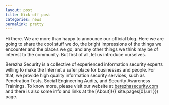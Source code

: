 ```yaml
---
layout: post
title: Kick-off post
categories: news
permalink: pretty
---
```

Hi there. We are more than happy to announce our official blog. Here we are going to share the cool stuff we do, the bright impressions of the things we encounter and the places we go, and any other things we think may be of interest to the community. But first of all, let us introduce ourselves.
<!--more-->

Berezha Security is a collective of experienced information security experts willing to make the Internet a safer place for businesses and people. For that, we provide high quality information security services, such as Penetration Tests, Social Engineering Audits, and Security Awareness Trainings. To know more, please visit our website at [berezhasecurity.com](https://berezhasecurity.com) and there is also some info and links at the [About]({{ site.pages[0].url }}) page.
